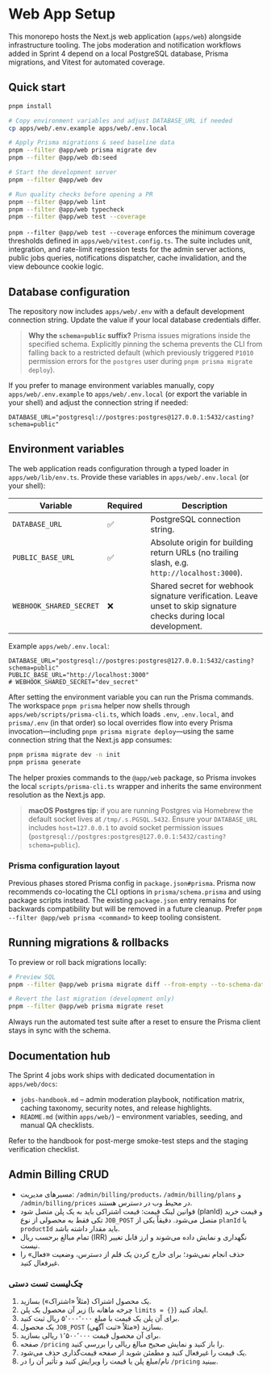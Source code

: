 # Web App Setup

This monorepo hosts the Next.js web application (`apps/web`) alongside infrastructure tooling. The
jobs moderation and notification workflows added in Sprint 4 depend on a local PostgreSQL database,
Prisma migrations, and Vitest for automated coverage.

## Quick start

```bash
pnpm install

# Copy environment variables and adjust DATABASE_URL if needed
cp apps/web/.env.example apps/web/.env.local

# Apply Prisma migrations & seed baseline data
pnpm --filter @app/web prisma migrate dev
pnpm --filter @app/web db:seed

# Start the development server
pnpm --filter @app/web dev

# Run quality checks before opening a PR
pnpm --filter @app/web lint
pnpm --filter @app/web typecheck
pnpm --filter @app/web test --coverage
```

`pnpm --filter @app/web test --coverage` enforces the minimum coverage thresholds defined in
`apps/web/vitest.config.ts`. The suite includes unit, integration, and rate-limit regression tests for
the admin server actions, public jobs queries, notifications dispatcher, cache invalidation, and the
view debounce cookie logic.

## Database configuration

The repository now includes `apps/web/.env` with a default development connection string. Update the
value if your local database credentials differ.

> **Why the `schema=public` suffix?** Prisma issues migrations inside the specified schema. Explicitly pinning the schema prevents the CLI from falling back to a restricted default (which previously triggered `P1010` permission errors for the `postgres` user during `pnpm prisma migrate deploy`).

If you prefer to manage environment variables manually, copy `apps/web/.env.example` to
`apps/web/.env.local` (or export the variable in your shell) and adjust the connection string if
needed:

```env
DATABASE_URL="postgresql://postgres:postgres@127.0.0.1:5432/casting?schema=public"
```
## Environment variables

The web application reads configuration through a typed loader in `apps/web/lib/env.ts`. Provide these variables in `apps/web/.env.local` (or your shell):

| Variable | Required | Description |
| --- | --- | --- |
| `DATABASE_URL` | ✅ | PostgreSQL connection string. |
| `PUBLIC_BASE_URL` | ✅ | Absolute origin for building return URLs (no trailing slash, e.g. `http://localhost:3000`). |
| `WEBHOOK_SHARED_SECRET` | ❌ | Shared secret for webhook signature verification. Leave unset to skip signature checks during local development. |

Example `apps/web/.env.local`:

```env
DATABASE_URL="postgresql://postgres:postgres@127.0.0.1:5432/casting?schema=public"
PUBLIC_BASE_URL="http://localhost:3000"
# WEBHOOK_SHARED_SECRET="dev_secret"
```

After setting the environment variable you can run the Prisma commands. The workspace `pnpm prisma`
helper now shells through `apps/web/scripts/prisma-cli.ts`, which loads `.env`, `.env.local`, and
`prisma/.env` (in that order) so local overrides flow into every Prisma invocation—including
`pnpm prisma migrate deploy`—using the same connection string that the Next.js app consumes:

```bash
pnpm prisma migrate dev -n init
pnpm prisma generate
```

The helper proxies commands to the `@app/web` package, so Prisma invokes the local
`scripts/prisma-cli.ts` wrapper and inherits the same environment resolution as the Next.js app.

> **macOS Postgres tip:** if you are running Postgres via Homebrew the default socket lives at
> `/tmp/.s.PGSQL.5432`. Ensure your `DATABASE_URL` includes `host=127.0.0.1` to avoid socket
> permission issues (`postgresql://postgres:postgres@127.0.0.1:5432/casting?schema=public`).

### Prisma configuration layout

Previous phases stored Prisma config in `package.json#prisma`. Prisma now recommends co-locating the
CLI options in `prisma/schema.prisma` and using package scripts instead. The existing `package.json`
entry remains for backwards compatibility but will be removed in a future cleanup. Prefer
`pnpm --filter @app/web prisma <command>` to keep tooling consistent.

## Running migrations & rollbacks

To preview or roll back migrations locally:

```bash
# Preview SQL
pnpm --filter @app/web prisma migrate diff --from-empty --to-schema-datamodel

# Revert the last migration (development only)
pnpm --filter @app/web prisma migrate reset
```

Always run the automated test suite after a reset to ensure the Prisma client stays in sync with the
schema.

## Documentation hub

The Sprint 4 jobs work ships with dedicated documentation in `apps/web/docs`:

- `jobs-handbook.md` – admin moderation playbook, notification matrix, caching taxonomy, security
  notes, and release highlights.
- `README.md` (within `apps/web/`) – environment variables, seeding, and manual QA checklists.

Refer to the handbook for post-merge smoke-test steps and the staging verification checklist.

## Admin Billing CRUD

- مسیرهای مدیریت: `/admin/billing/products`، `/admin/billing/plans` و `/admin/billing/prices` در محیط وب در دسترس هستند.
- قوانین لینک قیمت: قیمت اشتراکی باید به یک پلن متصل شود (planId) و قیمت خرید تکی فقط به محصولی از نوع `JOB_POST` متصل می‌شود. دقیقاً یکی از `planId` یا `productId` باید مقدار داشته باشد.
- تمام مبالغ برحسب ریال (IRR) نگهداری و نمایش داده می‌شوند و ارز قابل تغییر نیست.
- حذف انجام نمی‌شود؛ برای خارج کردن یک قلم از دسترس، وضعیت «فعال» را غیرفعال کنید.

### چک‌لیست تست دستی

1. یک محصول اشتراک (مثلاً «اشتراک») بسازید.
2. زیر آن محصول یک پلن (چرخه ماهانه با `limits = {}`) ایجاد کنید.
3. برای آن پلن یک قیمت با مبلغ ۵٬۰۰۰٬۰۰۰ ریال ثبت کنید.
4. یک محصول `JOB_POST` (مثلاً «ثبت آگهی») بسازید.
5. برای آن محصول قیمت ۱٬۵۰۰٬۰۰۰ ریالی بسازید.
6. صفحه `/pricing` را باز کنید و نمایش صحیح مبالغ ریالی را بررسی کنید.
7. یک قیمت را غیرفعال کنید و مطمئن شوید از صفحه قیمت‌گذاری حذف می‌شود.
8. نام/مبلغ پلن یا قیمت را ویرایش کنید و تأثیر آن را در `/pricing` ببینید.